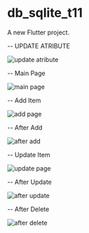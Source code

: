 # db_sqlite_t11

A new Flutter project.

-- UPDATE ATRIBUTE

![update atribute](images/atribute.png)


-- Main Page

![main page](images/mainpage.png)


-- Add Item

![add page](images/addpage.png)


-- After Add

![after add](images/afteradd.png)


-- Update Item

![update page](images/update.png)


-- After Update

![after update](images/afterupd.png)


-- After Delete

![after delete](images/afterdel.png)